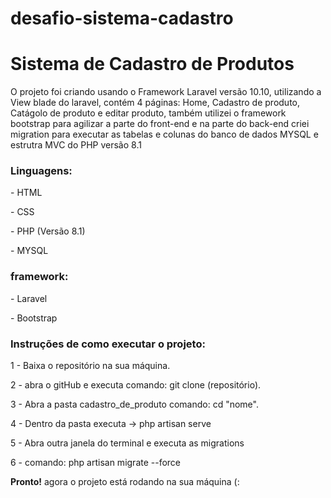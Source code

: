 # desafio-sistema-cadastro

<h1>Sistema de Cadastro de Produtos</h1>
<p>O projeto foi criando usando o Framework Laravel versão 10.10, utilizando a View blade do laravel, contém 4 páginas: Home, Cadastro de produto, Catágolo de produto e editar produto, também utilizei o framework bootstrap para agilizar a parte do front-end e na parte do back-end criei migration para executar as tabelas e colunas do banco de dados MYSQL e estrutra MVC do PHP versão 8.1</p>

<h3>Linguagens:</h3>
<p>- HTML</p>
<p>- CSS</p>
<p>- PHP (Versão 8.1)</p>
<p>- MYSQL</p>
<h3>framework:</h3>
<p>- Laravel</p>
<p>- Bootstrap</p>

<h3>Instruções de como executar o projeto:</h3>
<p>1 - Baixa o repositório na sua máquina.</p>
<p>2 - abra o gitHub e executa comando: git clone (repositório).</p>
<p>3 - Abra a pasta cadastro_de_produto comando: cd "nome".</p>
<p>4 - Dentro da pasta executa -> php artisan serve</p>
<p>5 - Abra outra janela do terminal e executa as migrations</p>
<p>6 - comando: php artisan migrate --force</p>

<p><strong>Pronto!</strong> agora o projeto está rodando na sua máquina (:</p>
